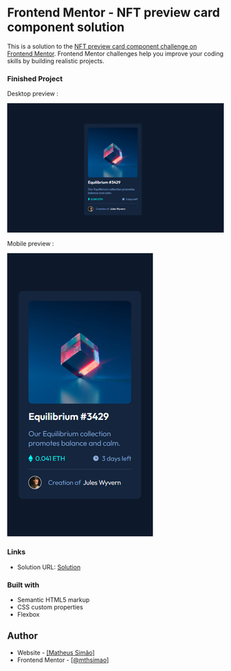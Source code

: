 # Frontend Mentor - NFT preview card component solution

This is a solution to the [NFT preview card component challenge on Frontend Mentor](https://www.frontendmentor.io/challenges/nft-preview-card-component-SbdUL_w0U). Frontend Mentor challenges help you improve your coding skills by building realistic projects.

### Finished Project

Desktop preview :

<img src="./design/desktop-preview-finished.png"> </img>

Mobile preview :

<img src="./design/mobile-preview-finished.png"> </img>

### Links

- Solution URL: [Solution](https://mthsimao.github.io/nft-card/)

### Built with

- Semantic HTML5 markup
- CSS custom properties
- Flexbox

## Author

- Website - <a href="(https://www.mthsimao.github.io/portfolio)" target="_blank"> [Matheus Simão]</a>
- Frontend Mentor - <a href="https://www.frontendmentor.io/profile/mthsimao" target="_blank"> [@mthsimao]</a>
